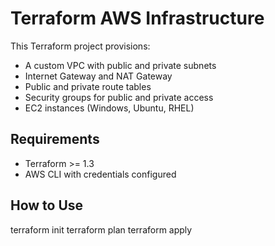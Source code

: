 # Terraform AWS Infrastructure

This Terraform project provisions:

- A custom VPC with public and private subnets
- Internet Gateway and NAT Gateway
- Public and private route tables
- Security groups for public and private access
- EC2 instances (Windows, Ubuntu, RHEL)

## Requirements

- Terraform >= 1.3
- AWS CLI with credentials configured

## How to Use

terraform init
terraform plan
terraform apply
